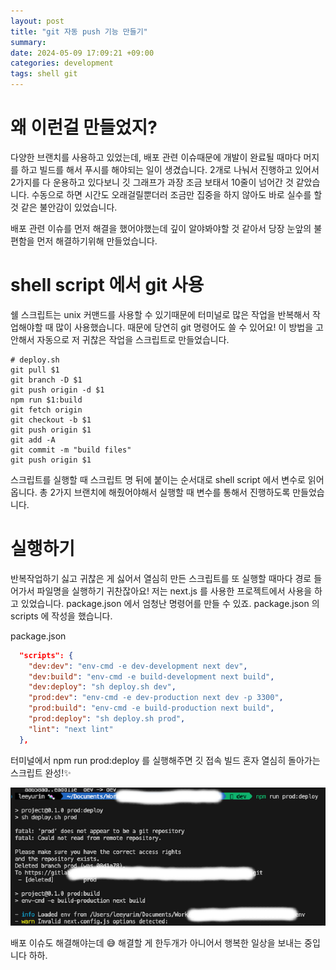 ```yaml
---
layout: post
title: "git 자동 push 기능 만들기"
summary: 
date: 2024-05-09 17:09:21 +09:00
categories: development
tags: shell git
---
```


# 왜 이런걸 만들었지?
다양한 브랜치를 사용하고 있었는데, 배포 관련 이슈때문에 개발이 완료될 때마다 머지를 하고 빌드를 해서 푸시를 해야되는 일이 생겼습니다. 2개로 나눠서 진행하고 있어서 2가지를 다 운용하고 있다보니 깃 그래프가 과장 조금 보태서 10줄이 넘어간 것 같았습니다. 수동으로 하면 시간도 오래걸릴뿐더러 조금만 집중을 하지 않아도 바로 실수를 할 것 같은 불안감이 있었습니다.

배포 관련 이슈를 먼저 해결을 했어야했는데 깊이 알야봐야할 것 같아서 당장 눈앞의 불편함을 먼저 해결하기위해 만들었습니다.

# shell script 에서 git 사용
쉘 스크립트는 unix 커맨드를 사용할 수 있기때문에 터미널로 많은 작업을 반복해서 작업해야할 때 많이 사용했습니다. 때문에 당연히 git 명령어도 쓸 수 있어요! 이 방법을 고안해서 자동으로 저 귀찮은 작업을 스크립트로 만들었습니다.

```shell
# deploy.sh
git pull $1
git branch -D $1
git push origin -d $1
npm run $1:build
git fetch origin
git checkout -b $1
git push origin $1
git add -A
git commit -m "build files"
git push origin $1
```
스크립트를 실행할 때 스크립트 명 뒤에 붙이는 순서대로 shell script 에서 변수로 읽어옵니다. 총 2가지 브랜치에 해줬어야해서 실행할 때 변수를 통해서 진행하도록 만들었습니다.

# 실행하기

반복작업하기 싫고 귀찮은 게 싫어서 열심히 만든 스크립트를 또 실행할 때마다 경로 들어가서 파일명을 실행하기 귀찬잖아요! 저는 next.js 를 사용한 프로젝트에서 사용을 하고 있었습니다. package.json 에서 엄청난 명령어를 만들 수 있죠. package.json 의 scripts 에 작성을 했습니다.

package.json
```json
  "scripts": {
    "dev:dev": "env-cmd -e dev-development next dev",
    "dev:build": "env-cmd -e build-development next build",
    "dev:deploy": "sh deploy.sh dev",
    "prod:dev": "env-cmd -e dev-production next dev -p 3300",
    "prod:build": "env-cmd -e build-production next build",
    "prod:deploy": "sh deploy.sh prod",
    "lint": "next lint"
  },
```

터미널에서 npm run prod:deploy 를 실행해주면 깃 접속 빌드 혼자 열심히 돌아가는 스크립트 완성!✨

![shell script](/assets/images/20240509/shellscript.png)

배포 이슈도 해결해야는데 😅 해결할 게 한두개가 아니어서 행복한 일상을 보내는 중입니다 하하.